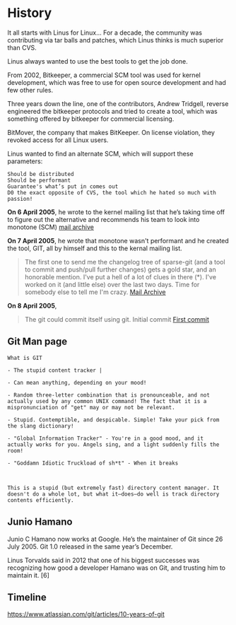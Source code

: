 # History

It all starts with Linus for Linux… For a decade, the community was contributing via tar balls and patches, which Linus thinks is much superior than CVS.

Linus always wanted to use the best tools to get the job done.

From 2002, Bitkeeper, a commercial SCM tool was used for kernel development, which was free to use for open source development and had few other rules.

Three years down the line, one of the contributors, Andrew Tridgell, reverse engineered the bitkeeper protocols and tried to create a tool, which was something offered by bitkeeper for commercial licensing.

BitMover, the company that makes BitKeeper. On license violation, they revoked access for all Linux users.

Linus wanted to find an alternate SCM, which will support these parameters:

    Should be distributed
    Should be performant
    Guarantee's what’s put in comes out
    D0 the exact opposite of CVS, the tool which he hated so much with passion!

**On 6 April 2005**,
he wrote to the kernel mailing list that he’s taking time off to figure out the alternative and recommends his team to look into monotone (SCM) 
[mail archive](https://lwn.net/Articles/130681/)

**On 7 April 2005**,
he wrote that monotone wasn't performant and he created the tool, GIT, all by himself and this to the kernal mailing list.

> The first one to send me the changelog tree of sparse-git (and a tool to commit and push/pull further changes) gets a gold star, and an honorable
mention. I've put a hell of a lot of clues in there (*).
I've worked on it (and little else) over the last two days. Time for somebody else to tell me I'm crazy.
[Mail Archive](https://lwn.net/Articles/131312/)

**On 8 April 2005**,
> The git could commit itself using git. Initial commit
> [First commit](https://github.com/git/git/tree/e83c5163316f89bfbde7d9ab23ca2e25604af290)

## Git Man page

```
What is GIT

- The stupid content tracker |  

- Can mean anything, depending on your mood!

- Random three-letter combination that is pronounceable, and not actually used by any common UNIX command! The fact that it is a mispronunciation of "get" may or may not be relevant.

- Stupid. Contemptible, and despicable. Simple! Take your pick from the slang dictionary!

- "Global Information Tracker" - You're in a good mood, and it actually works for you. Angels sing, and a light suddenly fills the room! 

- "Goddamn Idiotic Truckload of sh*t" - When it breaks

 

This is a stupid (but extremely fast) directory content manager. It doesn't do a whole lot, but what it—does—do well is track directory contents efficiently.

```

## Junio Hamano

Junio C Hamano now works at Google. He’s the maintainer of Git since 26 July 2005. Git 1.0 released in the same year’s December.


Linus Torvalds said in 2012 that one of his biggest successes was recognizing how good a developer Hamano was on Git, and trusting him to maintain it. [6]
 
## Timeline

https://www.atlassian.com/git/articles/10-years-of-git